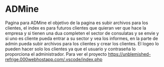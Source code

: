 # ADMine
Pagina para ADMine el objetivo de la pagina es subir archivos para los clientes, el index es para futuros clientes que quieran ver que hace la empresa y si tienen una dua completen el sector de consulatas y se envie y si uno es cliente pueda entrar a su sector y vea los informes, en la parte de admin pueda subir archivos para los clientes y crear los clientes. El logeo lo pueden hacer solo los clientes ya que el usuario y contraseña lo proporciona el administrador.
Para ver el proyecto https://unblemished-refrige.000webhostapp.com/.vscode/index.php
